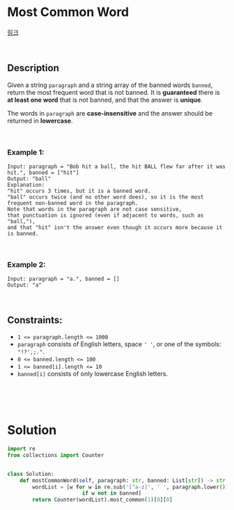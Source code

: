 # Most Common Word

[링크](https://leetcode.com/problems/most-common-word/)

<br>

## Description

Given a string `paragraph` and a string array of the banned words `banned`, return the most frequent word that is not banned. It is **guaranteed** there is **at least one word** that is not banned, and that the answer is **unique**.

The words in `paragraph` are **case-insensitive** and the answer should be returned in **lowercase**.

<br>

### Example 1:

```
Input: paragraph = "Bob hit a ball, the hit BALL flew far after it was hit.", banned = ["hit"]
Output: "ball"
Explanation: 
"hit" occurs 3 times, but it is a banned word.
"ball" occurs twice (and no other word does), so it is the most frequent non-banned word in the paragraph. 
Note that words in the paragraph are not case sensitive,
that punctuation is ignored (even if adjacent to words, such as "ball,"), 
and that "hit" isn't the answer even though it occurs more because it is banned.
```

<br>

### Example 2:

```
Input: paragraph = "a.", banned = []
Output: "a"
```

<br>

## Constraints:

- `1 <= paragraph.length <= 1000`
- `paragraph` consists of English letters, space `' '`, or one of the symbols: `"!?',;."`.
- `0 <= banned.length <= 100`
- `1 <= banned[i].length <= 10`
- `banned[i]` consists of only lowercase English letters.


<br>
<br>
<br>

# Solution

```python
import re
from collections import Counter


class Solution:
    def mostCommonWord(self, paragraph: str, banned: List[str]) -> str:
        wordList = [w for w in re.sub('[^a-z]', ' ', paragraph.lower()).split() 
                        if w not in banned]
        return Counter(wordList).most_common(1)[0][0]
```